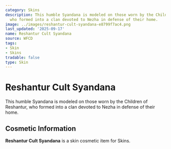 ```yaml
---
category: Skins
description: This humble Syandana is modeled on those worn by the Children of Reshantur,
  who formed into a clan devoted to Nezha in defense of their home.
image: ../images/reshantur-cult-syandana-e8799f7ac4.png
last_updated: '2025-09-17'
name: Reshantur Cult Syandana
source: WFCD
tags:
- Skin
- Skins
tradable: false
type: Skin
---
```


# Reshantur Cult Syandana

This humble Syandana is modeled on those worn by the Children of Reshantur, who formed into a clan devoted to Nezha in defense of their home.

## Cosmetic Information

**Reshantur Cult Syandana** is a skin cosmetic item for Skins.

